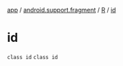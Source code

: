 [app](../../../index.md) / [android.support.fragment](../../index.md) / [R](../index.md) / [id](.)

# id

`class id`
`class id`